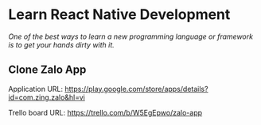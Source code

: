 # Learn React Native Development

_One of the best ways to learn a new programming language or framework is to get your hands dirty with it._

## Clone Zalo App

Application URL: https://play.google.com/store/apps/details?id=com.zing.zalo&hl=vi

Trello board URL: https://trello.com/b/W5EgEpwo/zalo-app

